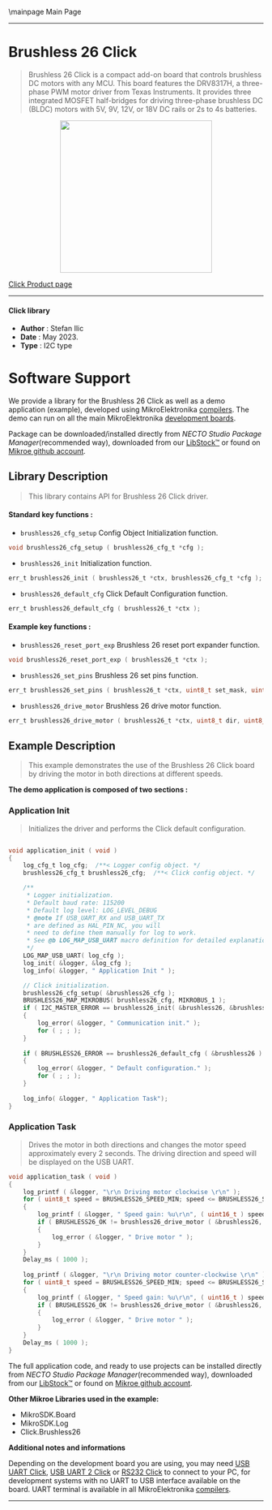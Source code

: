 \mainpage Main Page

---
# Brushless 26 Click

> Brushless 26 Click is a compact add-on board that controls brushless DC motors with any MCU. This board features the DRV8317H, a three-phase PWM motor driver from Texas Instruments. It provides three integrated MOSFET half-bridges for driving three-phase brushless DC (BLDC) motors with 5V, 9V, 12V, or 18V DC rails or 2s to 4s batteries.

<p align="center">
  <img src="https://download.mikroe.com/images/click_for_ide/brushless26_click.png" height=300px>
</p>

[Click Product page](https://www.mikroe.com/brushless-26-click)

---


#### Click library

- **Author**        : Stefan Ilic
- **Date**          : May 2023.
- **Type**          : I2C type


# Software Support

We provide a library for the Brushless 26 Click
as well as a demo application (example), developed using MikroElektronika
[compilers](https://www.mikroe.com/necto-studio).
The demo can run on all the main MikroElektronika [development boards](https://www.mikroe.com/development-boards).

Package can be downloaded/installed directly from *NECTO Studio Package Manager*(recommended way), downloaded from our [LibStock&trade;](https://libstock.mikroe.com) or found on [Mikroe github account](https://github.com/MikroElektronika/mikrosdk_click_v2/tree/master/clicks).

## Library Description

> This library contains API for Brushless 26 Click driver.

#### Standard key functions :

- `brushless26_cfg_setup` Config Object Initialization function.
```c
void brushless26_cfg_setup ( brushless26_cfg_t *cfg );
```

- `brushless26_init` Initialization function.
```c
err_t brushless26_init ( brushless26_t *ctx, brushless26_cfg_t *cfg );
```

- `brushless26_default_cfg` Click Default Configuration function.
```c
err_t brushless26_default_cfg ( brushless26_t *ctx );
```

#### Example key functions :

- `brushless26_reset_port_exp` Brushless 26 reset port expander function.
```c
void brushless26_reset_port_exp ( brushless26_t *ctx );
```

- `brushless26_set_pins` Brushless 26 set pins function.
```c
err_t brushless26_set_pins ( brushless26_t *ctx, uint8_t set_mask, uint8_t clr_mask );
```

- `brushless26_drive_motor` Brushless 26 drive motor function.
```c
err_t brushless26_drive_motor ( brushless26_t *ctx, uint8_t dir, uint8_t speed, uint32_t time_ms );
```

## Example Description

> This example demonstrates the use of the Brushless 26 Click board by driving the 
  motor in both directions at different speeds.

**The demo application is composed of two sections :**

### Application Init

> Initializes the driver and performs the Click default configuration.

```c

void application_init ( void ) 
{
    log_cfg_t log_cfg;  /**< Logger config object. */
    brushless26_cfg_t brushless26_cfg;  /**< Click config object. */

    /** 
     * Logger initialization.
     * Default baud rate: 115200
     * Default log level: LOG_LEVEL_DEBUG
     * @note If USB_UART_RX and USB_UART_TX 
     * are defined as HAL_PIN_NC, you will 
     * need to define them manually for log to work. 
     * See @b LOG_MAP_USB_UART macro definition for detailed explanation.
     */
    LOG_MAP_USB_UART( log_cfg );
    log_init( &logger, &log_cfg );
    log_info( &logger, " Application Init " );

    // Click initialization.
    brushless26_cfg_setup( &brushless26_cfg );
    BRUSHLESS26_MAP_MIKROBUS( brushless26_cfg, MIKROBUS_1 );
    if ( I2C_MASTER_ERROR == brushless26_init( &brushless26, &brushless26_cfg ) ) 
    {
        log_error( &logger, " Communication init." );
        for ( ; ; );
    }
    
    if ( BRUSHLESS26_ERROR == brushless26_default_cfg ( &brushless26 ) )
    {
        log_error( &logger, " Default configuration." );
        for ( ; ; );
    }
    
    log_info( &logger, " Application Task");
}

```

### Application Task

> Drives the motor in both directions and changes the motor speed approximately every 2 seconds.
  The driving direction and speed will be displayed on the USB UART.

```c
void application_task ( void ) 
{
    log_printf ( &logger, "\r\n Driving motor clockwise \r\n" );
    for ( uint8_t speed = BRUSHLESS26_SPEED_MIN; speed <= BRUSHLESS26_SPEED_MAX; speed += 20 )
    {
        log_printf ( &logger, " Speed gain: %u\r\n", ( uint16_t ) speed );
        if ( BRUSHLESS26_OK != brushless26_drive_motor ( &brushless26, BRUSHLESS26_DIR_CW, speed, 2000 ) )
        {
            log_error ( &logger, " Drive motor " );
        }
    }
    Delay_ms ( 1000 );
    
    log_printf ( &logger, "\r\n Driving motor counter-clockwise \r\n" );
    for ( uint8_t speed = BRUSHLESS26_SPEED_MIN; speed <= BRUSHLESS26_SPEED_MAX; speed += 20 )
    {
        log_printf ( &logger, " Speed gain: %u\r\n", ( uint16_t ) speed );
        if ( BRUSHLESS26_OK != brushless26_drive_motor ( &brushless26, BRUSHLESS26_DIR_CCW, speed, 2000 ) )
        {
            log_error ( &logger, " Drive motor " );
        }
    }
    Delay_ms ( 1000 );
}
```

The full application code, and ready to use projects can be installed directly from *NECTO Studio Package Manager*(recommended way), downloaded from our [LibStock&trade;](https://libstock.mikroe.com) or found on [Mikroe github account](https://github.com/MikroElektronika/mikrosdk_click_v2/tree/master/clicks).

**Other Mikroe Libraries used in the example:**

- MikroSDK.Board
- MikroSDK.Log
- Click.Brushless26

**Additional notes and informations**

Depending on the development board you are using, you may need
[USB UART Click](https://www.mikroe.com/usb-uart-click),
[USB UART 2 Click](https://www.mikroe.com/usb-uart-2-click) or
[RS232 Click](https://www.mikroe.com/rs232-click) to connect to your PC, for
development systems with no UART to USB interface available on the board. UART
terminal is available in all MikroElektronika
[compilers](https://shop.mikroe.com/compilers).

---
